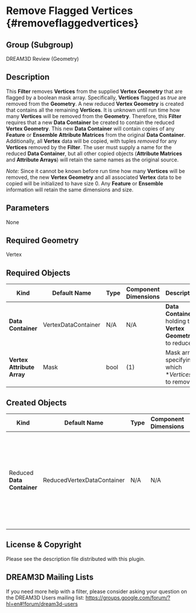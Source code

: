 Remove Flagged Vertices {#removeflaggedvertices}
=============

## Group (Subgroup) ##
DREAM3D Review (Geometry)

## Description ##
This **Filter** removes **Vertices** from the supplied **Vertex Geometry** that are flagged by a boolean mask array.  Specifically, **Vertices** flagged as _true_ are removed from the **Geometry**.  A new reduced **Vertex Geometry** is created that contains all the remaining **Vertices**.  It is unknown until run time how many **Vertices** will be removed from the **Geometry**.  Therefore, this **Filter** requires that a new **Data Container** be created to contain the reduced **Vertex Geometry**.  This new **Data Container** will contain copies of any **Feature** or **Ensemble** **Attribute Matrices** from the original **Data Container**.  Additionally, all **Vertex** data will be copied, with tuples _removed_ for any **Vertices** removed by the **Filter**.  The user must supply a name for the reduced **Data Container**, but all other copied objects (**Attribute Matrices** and **Attribute Arrays**) will retain the same names as the original source.

_Note:_ Since it cannot be known before run time how many **Vertices** will be removed, the new **Vertex Geometry** and all associated **Vertex** data to be copied will be initialized to have size 0.  Any **Feature** or **Ensemble** information will retain the same dimensions and size.     

## Parameters ##

None

## Required Geometry ###

Vertex

## Required Objects ##

| Kind | Default Name | Type | Component Dimensions | Description |
|------|--------------|------|----------------------|-------------|
| **Data Container** | VertexDataContainer | N/A | N/A | **Data Container** holding the **Vertex Geometry** to reduce |
| **Vertex Attribute Array** | Mask | bool | (1) | Mask array specifying which **Vertices* to remove |

## Created Objects ##

| Kind | Default Name | Type | Component Dimensions | Description |
|------|--------------|------|----------------------|-------------|
| Reduced **Data Container** | ReducedVertexDataContainer | N/A | N/A | **Data Container** holding the reduced **Vertex Geometry** and any copied **Attribute Matrices** and **Attribute Arrays** |

## License & Copyright ##

Please see the description file distributed with this plugin.

## DREAM3D Mailing Lists ##

If you need more help with a filter, please consider asking your question on the DREAM3D Users mailing list:
https://groups.google.com/forum/?hl=en#!forum/dream3d-users